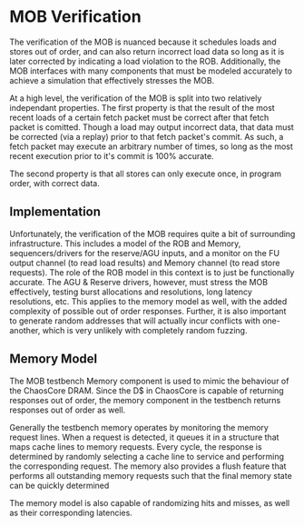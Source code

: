 


# MOB Verification

The verification of the MOB is nuanced because it schedules loads and stores out of order, and can also return incorrect load data so long as it is later corrected by indicating a load violation to the ROB. Additionally, the MOB interfaces with many components that must be modeled accurately to achieve a simulation that effectively stresses the MOB. 

At a high level, the verification of the MOB is split into two relatively independant properties. The first property is that the result of the most recent loads of a certain fetch packet must be correct after that fetch packet is comitted. Though a load may output incorrect data, that data must be corrected (via a replay) prior to that fetch packet's commit. As such, a fetch packet may execute an arbitrary number of times, so long as the most recent execution prior to it's commit is 100% accurate. 

The second property is that all stores can only execute once, in program order, with correct data. 


## Implementation

Unfortunately, the verification of the MOB requires quite a bit of surrounding infrastructure. This includes a model of the ROB and Memory, sequencers/drivers for the reserve/AGU inputs, and a monitor on the FU output channel (to read load results) and Memory channel (to read store requests). The role of the ROB model in this context is to just be functionally accurate. The AGU & Reserve drivers, however, must stress the MOB effectively, testing burst allocations and resolutions, long latency resolutions, etc. This applies to the memory model as well, with the added complexity of possible out of order responses. Further, it is also important to generate random addresses that will actually incur conflicts with one-another, which is very unlikely with completely random fuzzing.



## Memory Model

The MOB testbench Memory component is used to mimic the behaviour of the ChaosCore DRAM. Since the D$ in ChaosCore is capable of returning responses out of order, the memory component in the testbench returns responses out of order as well. 

Generally the testbench memory operates by monitoring the memory request lines. When a request is detected, it queues it in a structure that maps cache lines to memory requests. Every cycle, the response is determined by randomly selecting a cache line to service and performing the corresponding request. The memory also provides a flush feature that performs all outstanding memory requests such that the final memory state can be quickly determined

The memory model is also capable of randomizing hits and misses, as well as their corresponding latencies.


